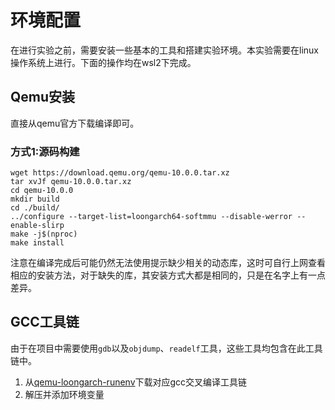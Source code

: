 # 环境配置

在进行实验之前，需要安装一些基本的工具和搭建实验环境。本实验需要在linux操作系统上进行。下面的操作均在wsl2下完成。

## Qemu安装

直接从qemu官方下载编译即可。

### 方式1:源码构建

```
wget https://download.qemu.org/qemu-10.0.0.tar.xz
tar xvJf qemu-10.0.0.tar.xz
cd qemu-10.0.0
mkdir build 
cd ./build/ 
../configure --target-list=loongarch64-softmmu --disable-werror --enable-slirp
make -j$(nproc)
make install
```

注意在编译完成后可能仍然无法使用提示缺少相关的动态库，这时可自行上网查看相应的安装方法，对于缺失的库，其安装方式大都是相同的，只是在名字上有一点差异。



## GCC工具链

由于在项目中需要使用`gdb`以及`objdump`、`readelf`工具，这些工具均包含在此工具链中。

1. 从[qemu-loongarch-runenv](https://github.com/foxsen/qemu-loongarch-runenv)下载对应gcc交叉编译工具链
2. 解压并添加环境变量




